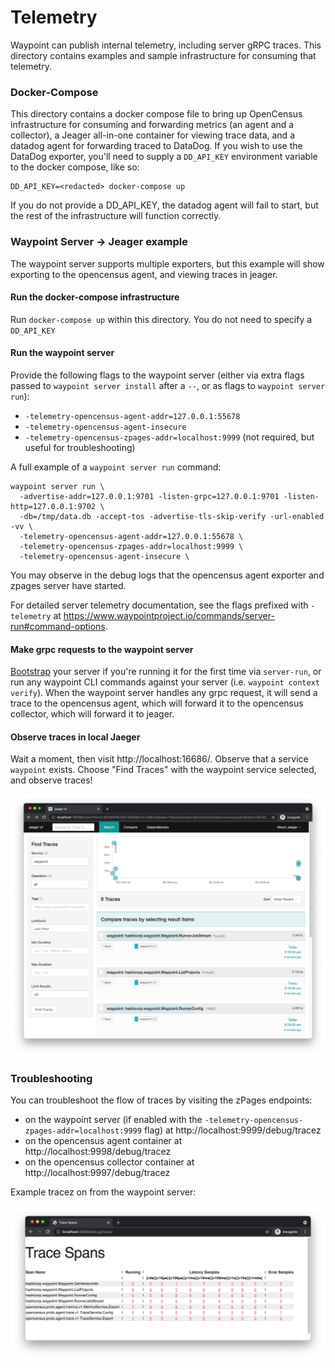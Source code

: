 # Telemetry

Waypoint can publish internal telemetry, including server gRPC traces.
This directory contains examples and sample infrastructure for consuming that telemetry.

### Docker-Compose
This directory contains a docker compose file to bring up OpenCensus infrastructure
for consuming and forwarding metrics (an agent and a collector), a Jeager
all-in-one container for viewing trace data, and a datadog agent for
forwarding traced to DataDog. If you wish to use the DataDog exporter, you'll
need to supply a `DD_API_KEY` environment variable to the docker compose, like so:

```
DD_API_KEY=<redacted> docker-compose up
```

If you do not provide a DD_API_KEY, the datadog agent will fail to start, but the
rest of the infrastructure will function correctly.

### Waypoint Server -> Jeager example


The waypoint server supports multiple exporters, but this example will show exporting
to the opencensus agent, and viewing traces in jeager.

#### Run the docker-compose infrastructure
Run `docker-compose up` within this directory. You do not need to specify a `DD_API_KEY`

#### Run the waypoint server

Provide the following flags to the waypoint server (either via extra flags passed to `waypoint server install` after a `--`,
or as flags to `waypoint server run`):

- `-telemetry-opencensus-agent-addr=127.0.0.1:55678`
- `-telemetry-opencensus-agent-insecure`
- `-telemetry-opencensus-zpages-addr=localhost:9999` (not required, but useful for troubleshooting)

A full example of a `waypoint server run` command:
```
waypoint server run \
  -advertise-addr=127.0.0.1:9701 -listen-grpc=127.0.0.1:9701 -listen-http=127.0.0.1:9702 \
  -db=/tmp/data.db -accept-tos -advertise-tls-skip-verify -url-enabled -vv \
  -telemetry-opencensus-agent-addr=127.0.0.1:55678 \
  -telemetry-opencensus-zpages-addr=localhost:9999 \
  -telemetry-opencensus-agent-insecure \
```

You may observe in the debug logs that the opencensus agent exporter and zpages server have started.

For detailed server telemetry documentation, see the flags prefixed with `-telemetry`
at https://www.waypointproject.io/commands/server-run#command-options. 

#### Make grpc requests to the waypoint server

[Bootstrap](https://www.waypointproject.io/commands/server-bootstrap) your server if you're running it for the first
time via `server-run`, or run any waypoint CLI commands against your server (i.e. `waypoint context verify`).
When the waypoint server handles any grpc request, it will send a trace to the opencensus agent, which will
forward it to the opencensus collector, which will forward it to jeager.

#### Observe traces in local Jaeger

Wait a moment, then visit http://localhost:16686/. Observe that a service `waypoint` exists. Choose "Find Traces"
with the waypoint service selected, and observe traces!

![jaeger traces](images/jeager-traces.png)

### Troubleshooting

You can troubleshoot the flow of traces by visiting the zPages endpoints:
- on the waypoint server (if enabled with the `-telemetry-opencensus-zpages-addr=localhost:9999` flag) at http://localhost:9999/debug/tracez
- on the opencensus agent container at http://localhost:9998/debug/tracez
- on the opencensus collector container at http://localhost:9997/debug/tracez

Example tracez on from the waypoint server:

![tracez example](images/tracez-example.png)
